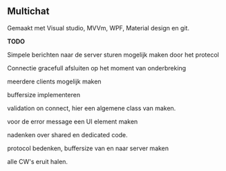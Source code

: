 ## Multichat

Gemaakt met Visual studio, MVVm, WPF, Material design en git.



**TODO**

Simpele berichten naar de server sturen mogelijk maken door het protecol

Connectie gracefull afsluiten op het moment van onderbreking

meerdere clients mogelijk maken

buffersize implementeren





validation on connect, hier een algemene class van maken.

voor de error message een UI element maken

nadenken over shared en dedicated code.

protocol bedenken, buffersize van en naar server maken

alle CW's eruit halen.